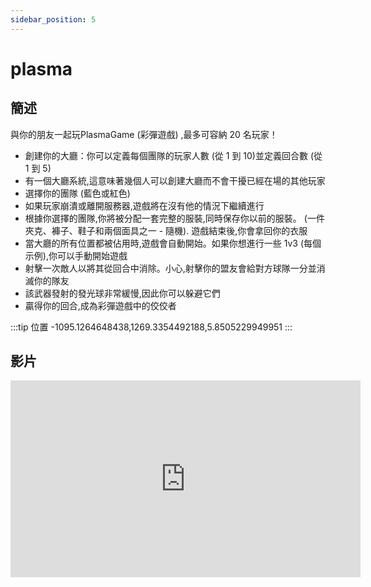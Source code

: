 ```yaml
---
sidebar_position: 5
---
```


# plasma

## 簡述

與你的朋友一起玩PlasmaGame (彩彈遊戲) ,最多可容納 20 名玩家！

- 創建你的大廳：你可以定義每個團隊的玩家人數 (從 1 到 10)並定義回合數 (從 1 到 5)
- 有一個大廳系統,這意味著幾個人可以創建大廳而不會干擾已經在場的其他玩家
- 選擇你的團隊 (藍色或紅色)
- 如果玩家崩潰或離開服務器,遊戲將在沒有他的情況下繼續進行
- 根據你選擇的團隊,你將被分配一套完整的服裝,同時保存你以前的服裝。 (一件夾克、褲子、鞋子和兩個面具之一 - 隨機). 遊戲結束後,你會拿回你的衣服
- 當大廳的所有位置都被佔用時,遊戲會自動開始。如果你想進行一些 1v3 (每個示例),你可以手動開始遊戲
- 射擊一次敵人以將其從回合中消除。小心,射擊你的盟友會給對方球隊一分並消滅你的隊友
- 該武器發射的發光球非常緩慢,因此你可以躲避它們
- 贏得你的回合,成為彩彈遊戲中的佼佼者

:::tip 位置
-1095.1264648438,1269.3354492188,5.8505229949951
:::

## 影片

<iframe width="560" height="315" src="https://www.youtube.com/embed/2L0JAXAFORk" title="YouTube video player" frameborder="0" allow="accelerometer; autoplay; clipboard-write; encrypted-media; gyroscope; picture-in-picture" allowfullscreen></iframe>